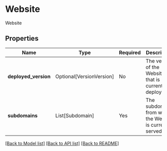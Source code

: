 # Website

Website

## Properties
| Name | Type | Required | Description |
| ------------ | ------------- | ------------- | ------------- |
**deployed_version** | Optional[VersionVersion] | No | The version of the Website that is currently deployed. |
**subdomains** | List[Subdomain] | Yes | The subdomains from which the Website is currently served. |


[[Back to Model list]](../../../README.md#models-v2-link) [[Back to API list]](../../../README.md#documentation-for-api-endpoints) [[Back to README]](../../../README.md)
